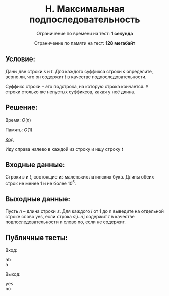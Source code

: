 <center><h1>H. Максимальная подпоследовательность</h1></center>
    
<p><center>Ограничение по времени на тест: <b>1 секунда</b></center></p>

<p><center>Ограничение по памяти на тест: <b>128 мегабайт</b></center></p>

<h2>Условие:</h2>

<div><p>Даны две строки <span class="tex-span"><i>s</i></span> и <span class="tex-span"><i>t</i></span>. Для каждого суффикса строки <span class="tex-span"><i>s</i></span> определите, верно ли, что он содержит <span class="tex-span"><i>t</i></span> в качестве подпоследовательности.</p><p>Суффикс строки – это подстрока, на которую строка кончается. У строки столько же непустых суффиксов, какая у неё длина.</p></div>

<h2>Решение:</h2>

Время: $O(n)$

Память: $O(1)$

[Код](solution.cpp)

Иду справа налево в каждой из строку и ищу строку $t$

<h2>Входные данные:</h2>

<p>Строки <span class="tex-span"><i>s</i></span> и <span class="tex-span"><i>t</i></span>, состоящие из маленьких латинских букв. Длины обеих строк не менее 1 и не более <span class="tex-span">10<sup class="upper-index">5</sup></span>.</p>

<h2>Выходные данные:</h2>

<p>Пусть <span class="tex-span"><i>n</i></span> – длина строки <span class="tex-span"><i>s</i></span>. Для каждого <span class="tex-span"><i>i</i></span> от 1 до n выведите на отдельной строке слово <span class="tex-font-style-tt">yes</span>, если строка <span class="tex-span"><i>s</i>[<i>i</i>..<i>n</i>]</span> содержит <span class="tex-span"><i>t</i></span> в качестве подпоследовательности и слово <span class="tex-font-style-tt">no</span>, если не содержит.</p>

<h2>Публичные тесты:</h2>

Вход:

<pre>ab<br/>a<br/></pre>

Выход:

<pre>yes<br/>no<br/></pre>